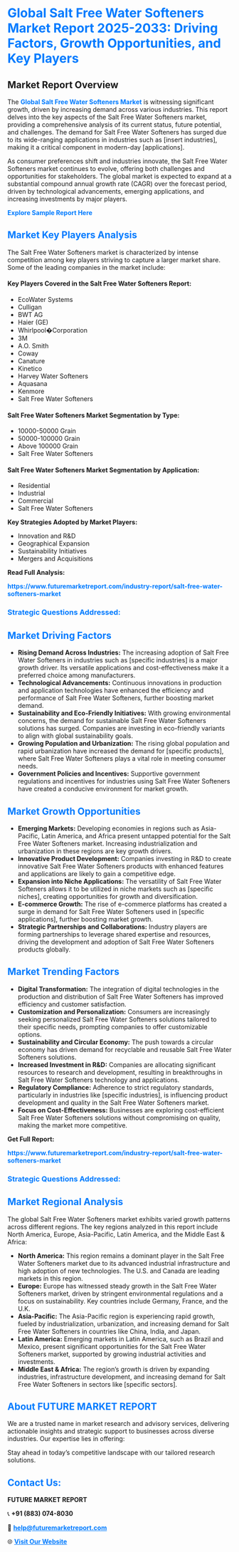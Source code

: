 <h1 style="color: #007BFF;">Global Salt Free Water Softeners Market Report 2025-2033: Driving Factors, Growth Opportunities, and Key Players</h1>

<section id="overview">
<h2>Market Report Overview</h2>
<p>The <a href="https://www.futuremarketreport.com/industry-report/salt-free-water-softeners-market" style="color: #007BFF; text-decoration: none;"><strong>Global Salt Free Water Softeners Market</strong></a> is witnessing significant growth, driven by increasing demand across various industries. This report delves into the key aspects of the Salt Free Water Softeners market, providing a comprehensive analysis of its current status, future potential, and challenges. The demand for Salt Free Water Softeners has surged due to its wide-ranging applications in industries such as [insert industries], making it a critical component in modern-day [applications].</p>
<p>As consumer preferences shift and industries innovate, the Salt Free Water Softeners market continues to evolve, offering both challenges and opportunities for stakeholders. The global market is expected to expand at a substantial compound annual growth rate (CAGR) over the forecast period, driven by technological advancements, emerging applications, and increasing investments by major players.</p>
</section>

<section id="overview">
<p><a href="https://www.futuremarketreport.com/request-sample/reportId=110483" style="color: #007BFF; text-decoration: none;"><strong>Explore Sample Report Here</strong></a></p>
</section>

<section id="key-players">
<h2 style="color: #007BFF;">Market Key Players Analysis</h2>
<p>The Salt Free Water Softeners market is characterized by intense competition among key players striving to capture a larger market share. Some of the leading companies in the market include:</p>
<h4>Key Players Covered in the Salt Free Water Softeners Report:</h4>
<ul><li>EcoWater Systems</li><li>Culligan</li><li>BWT AG</li><li>Haier (GE)</li><li>Whirlpool�Corporation</li><li>3M</li><li>A.O. Smith</li><li>Coway</li><li>Canature</li><li>Kinetico</li><li>Harvey Water Softeners</li><li>Aquasana</li><li>Kenmore</li><li>Salt Free Water Softeners</li></ul>
<h4>Salt Free Water Softeners Market Segmentation by Type:</h4>
<ul><li>10000-50000 Grain</li><li>50000-100000 Grain</li><li>Above 100000 Grain</li><li>Salt Free Water Softeners</li></ul>

<h4>Salt Free Water Softeners Market Segmentation by Application:</h4>
<ul><li>Residential</li><li>Industrial</li><li>Commercial</li><li>Salt Free Water Softeners</li></ul>
<p><strong>Key Strategies Adopted by Market Players:</strong></p>
<ul>
<li>Innovation and R&D</li>
<li>Geographical Expansion</li>
<li>Sustainability Initiatives</li>
<li>Mergers and Acquisitions</li>
</ul>
</section>

<section>
<p><strong>Read Full Analysis: </strong></p><a href="https://www.futuremarketreport.com/industry-report/salt-free-water-softeners-market" style="color: #007BFF; text-decoration: none;"><strong>https://www.futuremarketreport.com/industry-report/salt-free-water-softeners-market</strong></a>
<h3 style="color: #007BFF;">Strategic Questions Addressed:</h3>
</section>

<section id="driving-factors">
<h2 style="color: #007BFF;">Market Driving Factors</h2>
<ul>
<li><strong>Rising Demand Across Industries:</strong> The increasing adoption of Salt Free Water Softeners in industries such as [specific industries] is a major growth driver. Its versatile applications and cost-effectiveness make it a preferred choice among manufacturers.</li>
<li><strong>Technological Advancements:</strong> Continuous innovations in production and application technologies have enhanced the efficiency and performance of Salt Free Water Softeners, further boosting market demand.</li>
<li><strong>Sustainability and Eco-Friendly Initiatives:</strong> With growing environmental concerns, the demand for sustainable Salt Free Water Softeners solutions has surged. Companies are investing in eco-friendly variants to align with global sustainability goals.</li>
<li><strong>Growing Population and Urbanization:</strong> The rising global population and rapid urbanization have increased the demand for [specific products], where Salt Free Water Softeners plays a vital role in meeting consumer needs.</li>
<li><strong>Government Policies and Incentives:</strong> Supportive government regulations and incentives for industries using Salt Free Water Softeners have created a conducive environment for market growth.</li>
</ul>
</section>

<section id="growth-opportunities">
<h2 style="color: #007BFF;">Market Growth Opportunities</h2>
<ul>
<li><strong>Emerging Markets:</strong> Developing economies in regions such as Asia-Pacific, Latin America, and Africa present untapped potential for the Salt Free Water Softeners market. Increasing industrialization and urbanization in these regions are key growth drivers.</li>
<li><strong>Innovative Product Development:</strong> Companies investing in R&D to create innovative Salt Free Water Softeners products with enhanced features and applications are likely to gain a competitive edge.</li>
<li><strong>Expansion into Niche Applications:</strong> The versatility of Salt Free Water Softeners allows it to be utilized in niche markets such as [specific niches], creating opportunities for growth and diversification.</li>
<li><strong>E-commerce Growth:</strong> The rise of e-commerce platforms has created a surge in demand for Salt Free Water Softeners used in [specific applications], further boosting market growth.</li>
<li><strong>Strategic Partnerships and Collaborations:</strong> Industry players are forming partnerships to leverage shared expertise and resources, driving the development and adoption of Salt Free Water Softeners products globally.</li>
</ul>
</section>

<section id="trending-factors">
<h2 style="color: #007BFF;">Market Trending Factors</h2>
<ul>
<li><strong>Digital Transformation:</strong> The integration of digital technologies in the production and distribution of Salt Free Water Softeners has improved efficiency and customer satisfaction.</li>
<li><strong>Customization and Personalization:</strong> Consumers are increasingly seeking personalized Salt Free Water Softeners solutions tailored to their specific needs, prompting companies to offer customizable options.</li>
<li><strong>Sustainability and Circular Economy:</strong> The push towards a circular economy has driven demand for recyclable and reusable Salt Free Water Softeners solutions.</li>
<li><strong>Increased Investment in R&D:</strong> Companies are allocating significant resources to research and development, resulting in breakthroughs in Salt Free Water Softeners technology and applications.</li>
<li><strong>Regulatory Compliance:</strong> Adherence to strict regulatory standards, particularly in industries like [specific industries], is influencing product development and quality in the Salt Free Water Softeners market.</li>
<li><strong>Focus on Cost-Effectiveness:</strong> Businesses are exploring cost-efficient Salt Free Water Softeners solutions without compromising on quality, making the market more competitive.</li>
</ul>
</section>

<section>
<p><strong>Get Full Report: </strong></p><a href="https://www.futuremarketreport.com/industry-report/salt-free-water-softeners-market" style="color: #007BFF; text-decoration: none;"><strong>https://www.futuremarketreport.com/industry-report/salt-free-water-softeners-market</strong></a>
<h3 style="color: #007BFF;">Strategic Questions Addressed:</h3>
</section>


<section id="regional-analysis">
<h2 style="color: #007BFF;">Market Regional Analysis</h2>
<p>The global Salt Free Water Softeners market exhibits varied growth patterns across different regions. The key regions analyzed in this report include North America, Europe, Asia-Pacific, Latin America, and the Middle East & Africa:</p>
<ul>
<li><strong>North America:</strong> This region remains a dominant player in the Salt Free Water Softeners market due to its advanced industrial infrastructure and high adoption of new technologies. The U.S. and Canada are leading markets in this region.</li>
<li><strong>Europe:</strong> Europe has witnessed steady growth in the Salt Free Water Softeners market, driven by stringent environmental regulations and a focus on sustainability. Key countries include Germany, France, and the U.K.</li>
<li><strong>Asia-Pacific:</strong> The Asia-Pacific region is experiencing rapid growth, fueled by industrialization, urbanization, and increasing demand for Salt Free Water Softeners in countries like China, India, and Japan.</li>
<li><strong>Latin America:</strong> Emerging markets in Latin America, such as Brazil and Mexico, present significant opportunities for the Salt Free Water Softeners market, supported by growing industrial activities and investments.</li>
<li><strong>Middle East & Africa:</strong> The region’s growth is driven by expanding industries, infrastructure development, and increasing demand for Salt Free Water Softeners in sectors like [specific sectors].</li>
</ul>
</section>

<footer>
<h2 style="color: #007BFF;">About FUTURE MARKET REPORT</h2>
<p>We are a trusted name in market research and advisory services, delivering actionable insights and strategic support to businesses across diverse industries. Our expertise lies in offering:</p>

<p>Stay ahead in today’s competitive landscape with our tailored research solutions.</p>

<h2 style="color: #007BFF;">Contact Us:</h2>
<p><strong>FUTURE MARKET REPORT</strong></p>
<p>📞 <strong>+91 (883) 074-8030</strong></p>
<p>📧 <strong><a href="mailto:help@futuremarketreport.com" style="color: #007BFF;">help@futuremarketreport.com</a></strong></p>
<p>🌐 <strong><a href="https://www.futuremarketreport.com/" style="color: #007BFF;">Visit Our Website</a></strong></p>
</footer>